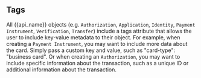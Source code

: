 ## Tags

All {{api_name}} objects (e.g. `Authorization`, `Application`, `Identity`, `Payment Instrument`, `Verification`, `Transfer`) include a tags attribute that allows the user to include key-value metadata to their object. For example, when creating a `Payment Instrument`, you may want to include more data about the card. Simply pass a custom key and value, such as "card-type": "business card". Or when creating an `Authorization`, you may want to include specific information about the transaction, such as a unique ID or additional information about the transaction.
